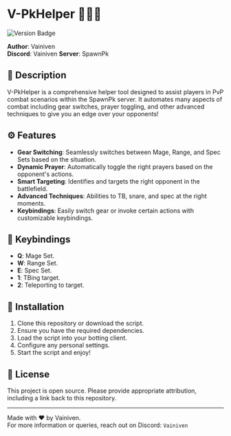 # V-PkHelper 🧙🏻‍♂️

![Version Badge](https://img.shields.io/badge/version-1.0-blue)

**Author**: Vainiven  
**Discord**: Vainiven 
**Server**: SpawnPk  

## 📖 Description

V-PkHelper is a comprehensive helper tool designed to assist players in PvP combat scenarios within the SpawnPk server. It automates many aspects of combat including gear switches, prayer toggling, and other advanced techniques to give you an edge over your opponents!

## ⚙️ Features

- **Gear Switching**: Seamlessly switches between Mage, Range, and Spec Sets based on the situation.
- **Dynamic Prayer**: Automatically toggle the right prayers based on the opponent's actions.
- **Smart Targeting**: Identifies and targets the right opponent in the battlefield.
- **Advanced Techniques**: Abilities to TB, snare, and spec at the right moments.
- **Keybindings**: Easily switch gear or invoke certain actions with customizable keybindings.

## 🔑 Keybindings

- **Q**: Mage Set.
- **W**: Range Set.
- **E**: Spec Set.
- **1**: TBing target.
- **2**: Teleporting to target.

## 💾 Installation

1. Clone this repository or download the script.
2. Ensure you have the required dependencies.
3. Load the script into your botting client.
4. Configure any personal settings.
5. Start the script and enjoy!

## 📜 License

This project is open source. Please provide appropriate attribution, including a link back to this repository.

---

Made with ❤️ by Vainiven.  
For more information or queries, reach out on Discord: `Vainiven`
